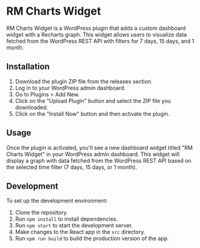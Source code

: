 # RM Charts Widget

RM Charts Widget is a WordPress plugin that adds a custom dashboard widget with a Recharts graph. This widget allows users to visualize data fetched from the WordPress REST API with filters for 7 days, 15 days, and 1 month.

## Installation

1. Download the plugin ZIP file from the releases section.
2. Log in to your WordPress admin dashboard.
3. Go to Plugins > Add New.
4. Click on the "Upload Plugin" button and select the ZIP file you downloaded.
5. Click on the "Install Now" button and then activate the plugin.

## Usage

Once the plugin is activated, you'll see a new dashboard widget titled "RM Charts Widget" in your WordPress admin dashboard. This widget will display a graph with data fetched from the WordPress REST API based on the selected time filter (7 days, 15 days, or 1 month).

## Development

To set up the development environment:

1. Clone the repository.
2. Run `npm install` to install dependencies.
3. Run `npm start` to start the development server.
4. Make changes to the React app in the `src` directory.
5. Run `npm run build` to build the production version of the app.
